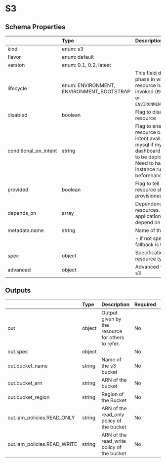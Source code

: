 # S3

## Schema Properties

|                       | Type                                     | Description                                                                                                                                                                    | Required   |
|:----------------------|:-----------------------------------------|:-------------------------------------------------------------------------------------------------------------------------------------------------------------------------------|:-----------|
| kind                  | enum: s3                                 |                                                                                                                                                                                | Yes        |
| flavor                | enum: default                            |                                                                                                                                                                                | Yes        |
| version               | enum: 0.1, 0.2, latest                   |                                                                                                                                                                                | Yes        |
| lifecycle             | enum: ENVIRONMENT, ENVIRONMENT_BOOTSTRAP | This field describes the phase in which the resource has to be invoked (`ENVIRONMENT` or `ENVIRONMENT_BOOTSTRAP`)                                                              | No         |
| disabled              | boolean                                  | Flag to disable the resource                                                                                                                                                   | No         |
| conditional_on_intent | string                                   | Flag to enable the resource based on intent availability. eg mysql if mysql dashboard is required to be deployed. Note: Need to have the instance running beforehand to avail. | No         |
| provided              | boolean                                  | Flag to tell if the resource should not be provisioned by facets                                                                                                               | No         |
| depends_on            | array                                    | Dependencies on other resources. e.g. application x may depend on mysql                                                                                                        | No         |
| metadata.name         | string                                   | Name of the resource                                                                                                                                                           | No         |
|                       |                                          |     - if not specified, fallback is the `filename`                                                                                                                             |            |
| spec                  | object                                   | Specification as per resource types schema                                                                                                                                     | No         |
| advanced              | object                                   | Advanced values for s3                                                                                                                                                         | No         |

## Outputs

|                             | Type   | Description                                       | Required   | Referencing                                     |
|:----------------------------|:-------|:--------------------------------------------------|:-----------|:------------------------------------------------|
| out                         | object | Output given by the resource for others to refer. | No         | ${s3.RESOURCE_NAME.out}                         |
| out.spec                    | object |                                                   | No         | ${s3.RESOURCE_NAME.out.spec}                    |
| out.bucket_name             | string | Name of the s3 bucket                             | No         | ${s3.RESOURCE_NAME.out.bucket_name}             |
| out.bucket_arn              | string | ARN of the bucket                                 | No         | ${s3.RESOURCE_NAME.out.bucket_arn}              |
| out.bucket_region           | string | Region of the Bucket                              | No         | ${s3.RESOURCE_NAME.out.bucket_region}           |
| out.iam_policies.READ_ONLY  | string | ARN of the read_only policy of the bucket         | No         | ${s3.RESOURCE_NAME.out.iam_policies.READ_ONLY}  |
| out.iam_policies.READ_WRITE | string | ARN of the read_write policy of the bucket        | No         | ${s3.RESOURCE_NAME.out.iam_policies.READ_WRITE} |

